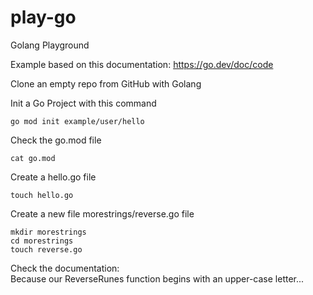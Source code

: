 # play-go
Golang Playground

Example based on this documentation: https://go.dev/doc/code

Clone an empty repo from GitHub with Golang


Init a Go Project with this command
```
go mod init example/user/hello
```

Check the go.mod file
```
cat go.mod
```

Create a hello.go file
```
touch hello.go
```

Create a new file morestrings/reverse.go file
```
mkdir morestrings
cd morestrings
touch reverse.go
```

Check the documentation:  
Because our ReverseRunes function begins with an upper-case letter...

